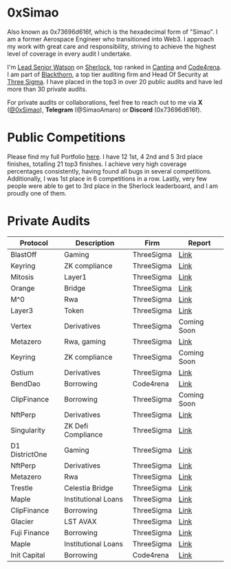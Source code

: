 # 0xSimao

Also known as 0x73696d616f, which is the hexadecimal form of "Simao". I am a former Aerospace Engineer who transitioned into Web3. I approach my work with great care and responsibility, striving to achieve the highest level of coverage in every audit I undertake.

I'm [Lead Senior Watson](https://audits.sherlock.xyz/watson/0x73696d616f) on [Sherlock](https://www.sherlock.xyz/), top ranked in [Cantina](https://cantina.xyz/leaderboard) and [Code4rena](https://code4rena.com/). I am part of [Blackthorn](https://www.blackthorn.xyz/), a top tier auditing firm and Head Of Security at [Three Sigma](https://threesigma.xyz/). I have placed in the top3 in over 20 public audits and have led more than 30 private audits.

For private audits or collaborations, feel free to reach out to me via **X** ([@0xSimao](https://x.com/0xSimao)), **Telegram** (@SimaoAmaro) or **Discord** (0x73696d616f).

# Public Competitions

Please find my full Portfolio [here](https://audits.sherlock.xyz/watson/0x73696d616f). I have 12 1st, 4 2nd and 5 3rd place finishes, totalling 21 top3 finishes. I achieve very high coverage percentages consistently, having found all bugs in several competitions. Additionally, I was 1st place in 6 competitions in a row. Lastly, very few people were able to get to 3rd place in the Sherlock leaderboard, and I am proudly one of them.

# Private Audits

| Protocol       | Description         | Firm       | Report                                                                                               |
|----------------|---------------------|------------|------------------------------------------------------------------------------------------------------|
| BlastOff       | Gaming              | ThreeSigma | [Link](https://cdn.sanity.io/files/qoqld077/production/d2a7ca81740e715b604122c12dafbce599e43f2f.pdf) |
| Keyring        | ZK compliance       | ThreeSigma | [Link](https://cdn.sanity.io/files/qoqld077/production/75b68b74f4b0dc6fbcd94892d934547d8259b57a.pdf) |
| Mitosis        | Layer1              | ThreeSigma | [Link](https://cdn.sanity.io/files/qoqld077/production/b6b3bd7bb47407d99e76abb7c6dc615c1db5018e.pdf) |
| Orange         | Bridge              | ThreeSigma | [Link](https://cdn.sanity.io/files/qoqld077/production/686ad4e1d5035d69002f5f97e281e3c5a8b7ce00.pdf) |
| M^0            | Rwa                 | ThreeSigma | [Link](https://cdn.sanity.io/files/qoqld077/production/1cdafafad874aba76e062ad8c216c98338c096db.pdf) |
| Layer3         | Token               | ThreeSigma | [Link](https://cdn.sanity.io/files/qoqld077/production/e8fbb07b1854347b8d87929e76703b00c28fd2c7.pdf) |
| Vertex         | Derivatives         | ThreeSigma | Coming Soon                                                                                          |
| Metazero       | Rwa, gaming         | ThreeSigma | [Link](https://cdn.sanity.io/files/qoqld077/production/3e07b0c2806b62578b8031e88c59bc5dbd38de1b.pdf) |
| Keyring        | ZK compliance       | ThreeSigma | Coming Soon                                                                                          |
| Ostium         | Derivatives         | ThreeSigma | [Link](https://cdn.sanity.io/files/qoqld077/production/a95b9c69e0f65d1d6b0e649f0d62a362358ca8ce.pdf) |
| BendDao        | Borrowing           | Code4rena  | [Link](https://code4rena.com/reports/2024-07-benddao)                                                |
| ClipFinance    | Borrowing           | ThreeSigma | Coming Soon                                                                                          |
| NftPerp        | Derivatives         | ThreeSigma | [Link](https://cdn.sanity.io/files/qoqld077/production/87f617e82d5468500e950a669f30607376b37c32.pdf) |
| Singularity    | ZK Defi Compliance  | ThreeSigma | [Link](https://cdn.sanity.io/files/qoqld077/production/45b8aac56a2b8e3b557df4329ac9bf8220b64012.pdf) |
| D1 DistrictOne | Gaming              | ThreeSigma | [Link](https://cdn.sanity.io/files/qoqld077/production/fd2142f1d189dd29db23dff49d4018d4da9c01d6.pdf) |
| NftPerp        | Derivatives         | ThreeSigma | [Link](https://cdn.sanity.io/files/qoqld077/production/c19530de75e234ad15694b4563edb1fc9d2a3fd8.pdf) |
| Metazero       | Rwa                 | ThreeSigma | [Link](https://cdn.sanity.io/files/qoqld077/production/1b1ab4ff365756fe1d86767f1e06744407570f5a.pdf) |
| Trestle        | Celestia Bridge     | ThreeSigma | [Link](https://cdn.sanity.io/files/qoqld077/production/1e96e7810872fd595e93da48ffd561c251b309b0.pdf) |
| Maple          | Institutional Loans | ThreeSigma | [Link](https://cdn.sanity.io/files/qoqld077/production/34f2311ad7e8315d043e23054e794c136f19a079.pdf) |
| ClipFinance    | Borrowing           | ThreeSigma | [Link](https://cdn.sanity.io/files/qoqld077/production/c23d04c8223879d2443221caf3ccb55ac118441a.pdf) |
| Glacier        | LST AVAX            | ThreeSigma | [Link](https://cdn.sanity.io/files/qoqld077/production/21bd3b6fa78c55968a6c9c7ea4fd49f34a8bd3d8.pdf) |
| Fuji Finance   | Borrowing           | ThreeSigma | [Link](https://cdn.sanity.io/files/qoqld077/production/32181a28eac3175d15fb8924d249bb0d91ca350c.pdf) |
| Maple          | Institutional Loans | ThreeSigma | [Link](https://cdn.sanity.io/files/qoqld077/production/36dbe5ca76da3d2392bcee581548067705b8bd36.pdf) |
| Init Capital   | Borrowing           | Code4rena  | [Link](https://code4rena.com/reports/2023-12-initcapital)                                            |